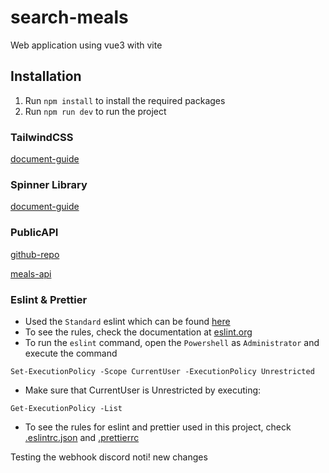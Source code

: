 # search-meals
 Web application using vue3 with vite

## Installation
1. Run `npm install` to install the required packages
2. Run `npm run dev` to run the project

### TailwindCSS
[document-guide](https://tailwindcss.com/docs/guides/vite#vue)

### Spinner Library
[document-guide](https://socket.dev/npm/package/vue3-spinner)

### PublicAPI
[github-repo](https://github.com/public-apis/public-apis)

[meals-api](https://www.themealdb.com/api.php)

### Eslint & Prettier
- Used the `Standard` eslint which can be found [here](https://github.com/standard/standard)
- To see the rules, check the documentation at [eslint.org](https://eslint.org/docs/latest/use/getting-started)
- To run the `eslint` command, open the `Powershell` as `Administrator` and execute the command 
```
Set-ExecutionPolicy -Scope CurrentUser -ExecutionPolicy Unrestricted
```
- Make sure that CurrentUser is Unrestricted by executing: 
```
Get-ExecutionPolicy -List
```
- To see the rules for eslint and prettier used in this project, check [.eslintrc.json](.eslintrc.json) and [.prettierrc](.prettierrc)


Testing the webhook discord noti!
new changes